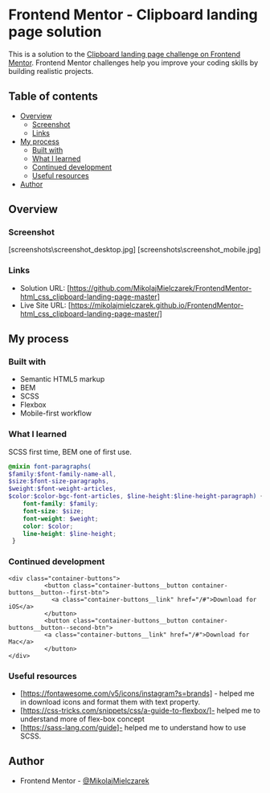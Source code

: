 # Frontend Mentor - Clipboard landing page solution

This is a solution to the [Clipboard landing page challenge on Frontend Mentor](https://www.frontendmentor.io/challenges/clipboard-landing-page-5cc9bccd6c4c91111378ecb9). Frontend Mentor challenges help you improve your coding skills by building realistic projects. 

## Table of contents

- [Overview](#overview)
  - [Screenshot](#screenshot)
  - [Links](#links)
- [My process](#my-process)
  - [Built with](#built-with)
  - [What I learned](#what-i-learned)
  - [Continued development](#continued-development)
  - [Useful resources](#useful-resources)
- [Author](#author)

## Overview

### Screenshot

[screenshots\screenshot_desktop.jpg]
[screenshots\screenshot_mobile.jpg]

### Links

- Solution URL: [https://github.com/MikolajMielczarek/FrontendMentor-html_css_clipboard-landing-page-master]
- Live Site URL: [https://mikolajmielczarek.github.io/FrontendMentor-html_css_clipboard-landing-page-master/]

## My process

### Built with

- Semantic HTML5 markup
- BEM
- SCSS
- Flexbox
- Mobile-first workflow

### What I learned
SCSS first time, BEM one of first use.

```scss
@mixin font-paragraphs(
$family:$font-family-name-all,
$size:$font-size-paragraphs,
$weight:$font-weight-articles,
$color:$color-bgc-font-articles, $line-height:$line-height-paragraph) {
    font-family: $family;
    font-size: $size;
    font-weight: $weight;
    color: $color;
    line-height: $line-height;
 }
```

### Continued development
```use BEM
<div class="container-buttons">
          <button class="container-buttons__button container-buttons__button--first-btn">
            <a class="container-buttons__link" href="/#">Download for iOS</a>
          </button>
          <button class="container-buttons__button container-buttons__button--second-btn">
          <a class="container-buttons__link" href="/#">Download for Mac</a>
          </button>
</div>
```

### Useful resources

- [https://fontawesome.com/v5/icons/instagram?s=brands] - helped me in download icons and format them with text property.
- [https://css-tricks.com/snippets/css/a-guide-to-flexbox/]- helped me to understand more of flex-box concept
- [https://sass-lang.com/guide]- helped me to understand how to use SCSS.

## Author

- Frontend Mentor - [@MikolajMielczarek](https://www.frontendmentor.io/profile/MikolajMielczarek)